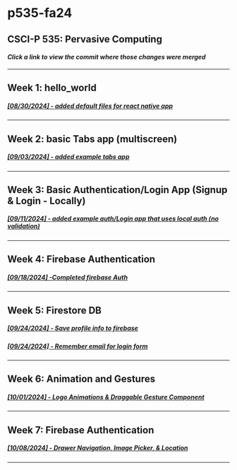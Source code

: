 # p535-fa24
CSCI-P 535: Pervasive Computing
---
####  _**Click a link to view the commit where those changes were merged**_
---
## Week 1: hello_world
##### [[08/30/2024] - added default files for react native app](https://github.com/JKelly423/p535-fa24/commit/b14eafb432343a489f512aa7ea5f29af1ad4c690)
---
## Week 2: basic Tabs app (multiscreen)
##### [[09/03/2024] - added example tabs app](https://github.com/JKelly423/p535-fa24/commit/63190e624af949397a1f6fa46814efa1311bcd36)
---
## Week 3: Basic Authentication/Login App (Signup & Login - Locally)
##### [[09/11/2024] - added example auth/Login app that uses local auth (no validation)](https://github.com/JKelly423/p535-fa24/commit/51ff402e219dd90b253ad85c20fb33da8da5e5af)
---
## Week 4: Firebase Authentication
##### [[09/18/2024] -Completed firebase Auth](https://github.com/JKelly423/p535-fa24/commit/6d2591b05ecd31c9e8ed26a8c9596afed729960a)
---
## Week 5: Firestore DB
##### [[09/24/2024] - Save profile info to firebase](https://github.com/JKelly423/p535-fa24/commit/326c26ea175b89d0f64aeb30f986b7acb7211168)
##### [[09/24/2024] - Remember email for login form](https://github.com/JKelly423/p535-fa24/commit/bd33f300d3fdffb15c7de33e0d208414fc031290)
---
## Week 6: Animation and Gestures
##### [[10/01/2024] - Logo Animations & Draggable Gesture Component](https://github.com/JKelly423/p535-fa24/commit/d285b7569f6733c6668f4f2b95381941b138068a)
---
## Week 7: Firebase Authentication
##### [[10/08/2024] - Drawer Navigation, Image Picker, & Location](https://github.com/JKelly423/p535-fa24/commit/8c24ee89842b18600b474d352b3e5d28b60fc284)
---
